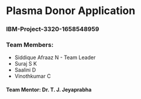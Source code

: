 # Plasma Donor Application
### IBM-Project-3320-1658548959


### Team Members:
- Siddique Afraaz N - Team Leader
- Suraj S K
- Saalini D
- Vinothkumar C
#### Team Mentor: Dr. T. J. Jeyaprabha
